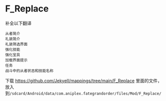 # F_Replace
补全以下翻译
```
从者简介
礼装简介
礼装筛选界面
强化技能
强化宝具
加载界面提示
任务
战斗中的从者状态和技能名称
```

下载 https://github.com/Jekyell/mappings/tree/main/F_Replace 里面的文件，放入到`/sdcard/Android/data/com.aniplex.fategrandorder/files/Mod/F_Replace/`
